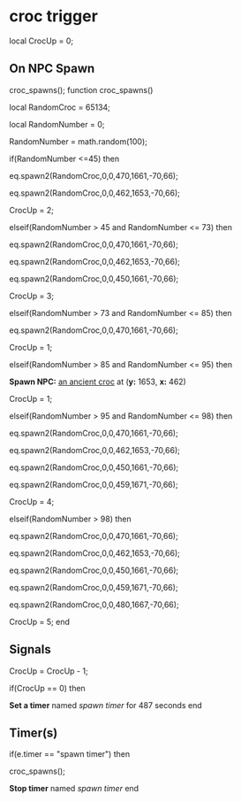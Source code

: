 # croc trigger
local CrocUp = 0;

## On NPC Spawn

croc_spawns();
function croc_spawns()

local RandomCroc = 65134;

local RandomNumber = 0;

RandomNumber = math.random(100);



if(RandomNumber <=45) then


eq.spawn2(RandomCroc,0,0,470,1661,-70,66);


eq.spawn2(RandomCroc,0,0,462,1653,-70,66);


CrocUp = 2;

elseif(RandomNumber > 45 and RandomNumber <= 73) then


eq.spawn2(RandomCroc,0,0,470,1661,-70,66);


eq.spawn2(RandomCroc,0,0,462,1653,-70,66);


eq.spawn2(RandomCroc,0,0,450,1661,-70,66);


CrocUp = 3;

elseif(RandomNumber > 73 and RandomNumber <= 85) then


eq.spawn2(RandomCroc,0,0,470,1661,-70,66);


CrocUp = 1;

elseif(RandomNumber > 85 and RandomNumber <= 95) then


**Spawn NPC:**  [an ancient croc](/npc/65139) at (**y:** 1653, **x:** 462)


CrocUp = 1;

elseif(RandomNumber > 95 and RandomNumber <= 98) then


eq.spawn2(RandomCroc,0,0,470,1661,-70,66);


eq.spawn2(RandomCroc,0,0,462,1653,-70,66);


eq.spawn2(RandomCroc,0,0,450,1661,-70,66);


eq.spawn2(RandomCroc,0,0,459,1671,-70,66); 


CrocUp = 4;

elseif(RandomNumber > 98) then


eq.spawn2(RandomCroc,0,0,470,1661,-70,66);


eq.spawn2(RandomCroc,0,0,462,1653,-70,66);


eq.spawn2(RandomCroc,0,0,450,1661,-70,66);


eq.spawn2(RandomCroc,0,0,459,1671,-70,66); 


eq.spawn2(RandomCroc,0,0,480,1667,-70,66); 


CrocUp = 5;
end

## Signals

CrocUp = CrocUp - 1;

if(CrocUp == 0) then


**Set a timer** named *spawn timer* for 487 seconds
end

## Timer(s)

if(e.timer == "spawn timer") then


croc_spawns();


**Stop timer** named *spawn timer*
end
